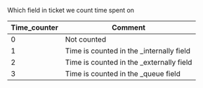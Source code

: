
Which field in ticket we count time spent on

| Time\_counter | Comment |
|---|---|
| 0 | Not counted |
| 1 | Time is counted in the \_internally field |
| 2 | Time is counted in the \_externally field |
| 3 | Time is counted in the \_queue field |
